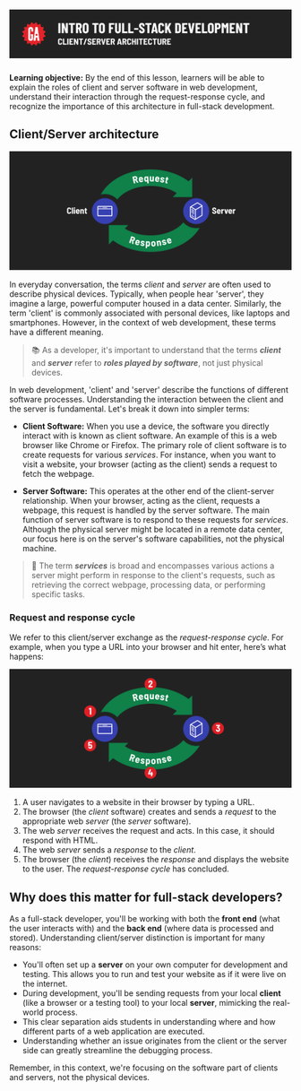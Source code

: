 # ![Intro to Full Stack Development - Client/Server Architecture](./assets/hero.png)

**Learning objective:** By the end of this lesson, learners will be able to explain the roles of client and server software in web development, understand their interaction through the request-response cycle, and recognize the importance of this architecture in full-stack development.

## Client/Server architecture

![Client server architecture](./assets/client-server-architecture.png)

In everyday conversation, the terms *client* and *server* are often used to describe physical devices. Typically, when people hear 'server', they imagine a large, powerful computer housed in a data center. Similarly, the term 'client' is commonly associated with personal devices, like laptops and smartphones. However, in the context of web development, these terms have a different meaning.

> 📚 As a developer, it's important to understand that the terms ***client*** and ***server*** refer to ***roles played by software***, not just physical devices. 

In web development, 'client' and 'server' describe the functions of different software processes. Understanding the interaction between the client and the server is fundamental. Let's break it down into simpler terms:

- **Client Software:** When you use a device, the software you directly interact with is known as client software. An example of this is a web browser like Chrome or Firefox. The primary role of client software is to create requests for various *services*. For instance, when you want to visit a website, your browser (acting as the client) sends a request to fetch the webpage. 

- **Server Software:** This operates at the other end of the client-server relationship. When your browser, acting as the client, requests a webpage, this request is handled by the server software. The main function of server software is to respond to these requests for *services*. Although the physical server might be located in a remote data center, our focus here is on the server's software capabilities, not the physical machine.

> 🧠 The term ***services*** is broad and encompasses various actions a server might perform in response to the client's requests, such as retrieving the correct webpage, processing data, or performing specific tasks.

### Request and response cycle

We refer to this client/server exchange as the *request-response cycle*. For example, when you type a URL into your browser and hit enter, here’s what happens:

![Steps of the request and response cycle](./assets/request-and-response-cycle-steps.png)

1. A user navigates to a website in their browser by typing a URL.
2. The browser (the *client* software) creates and sends a *request* to the appropriate web *server* (the *server* software).
3. The web *server* receives the request and acts. In this case, it should respond with HTML.
4. The web *server* sends a *response* to the *client*.
5. The browser (the *client*) receives the *response* and displays the website to the user. The *request-response cycle* has concluded.

## Why does this matter for full-stack developers?

As a full-stack developer, you'll be working with both the **front end** (what the user interacts with) and the **back end** (where data is processed and stored). Understanding client/server distinction is important for many reasons:

  - You'll often set up a **server** on your own computer for development and testing. This allows you to run and test your website as if it were live on the internet.
  - During development, you'll be sending requests from your local **client** (like a browser or a testing tool) to your local **server**, mimicking the real-world process.
  - This clear separation aids students in understanding where and how different parts of a web application are executed.
  - Understanding whether an issue originates from the client or the server side can greatly streamline the debugging process. 

Remember, in this context, we're focusing on the software part of clients and servers, not the physical devices.